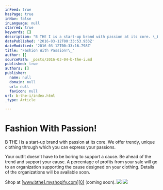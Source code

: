 ```yaml
---
inFeed: true
hasPage: true
inNav: false
inLanguage: null
starred: true
keywords: []
description: "B THE I is a start-up brand with passion at its core. \_We offer trendy, unique clothing through which you can express your passions.\_"
datePublished: '2016-03-12T00:33:53.933Z'
dateModified: '2016-03-12T00:33:16.798Z'
title: "Fashion With Passion!\_"
author: []
sourcePath: _posts/2016-03-04-b-the-i.md
published: true
authors: []
publisher:
  name: null
  domain: null
  url: null
  favicon: null
url: b-the-i/index.html
_type: Article

---
```

# Fashion With Passion! 

B THE I is a start-up brand with passion at its core.  We offer trendy, unique clothing through which you can express your passions. 

Your outfit doesn't have to be boring to support a cause.  Be ahead of the trend and support your cause.  A percentage of profits from your sale will go to an organization supporting the cause designed on your clothing.  Details of the organizations will be available soon.  

Shop at [www.bthe1.myshopify.com][0] (coming soon). ![](https://the-grid-user-content.s3-us-west-2.amazonaws.com/4ed04e7a-5aad-4b45-bfdf-9fbe58b1d50e.jpg)
![](https://the-grid-user-content.s3-us-west-2.amazonaws.com/6f89a885-e906-4370-95e8-ce48bed3be1b.jpg)

[0]: https://bthe1.myshopify.com/